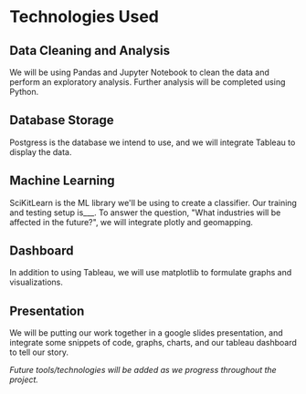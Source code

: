 # Technologies Used

## Data Cleaning and Analysis
We will be using Pandas and Jupyter Notebook to clean the data and perform an exploratory analysis. Further analysis will be completed using Python.

## Database Storage
Postgress is the database we intend to use, and we will integrate Tableau to display the data.

## Machine Learning
SciKitLearn is the ML library we'll be using to create a classifier. Our training and testing setup is___. To answer the question, "What industries will be affected in the future?", we will integrate plotly and geomapping.

## Dashboard
In addition to using Tableau, we will use matplotlib to formulate graphs and visualizations.

## Presentation
We will be putting our work together in a google slides presentation, and integrate some snippets of code, graphs, charts, and our tableau dashboard to tell our story.

*Future tools/technologies will be added as we progress throughout the project.*

